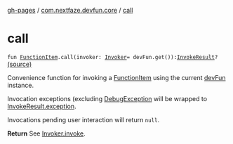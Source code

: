 [gh-pages](../index.md) / [com.nextfaze.devfun.core](index.md) / [call](./call.md)

# call

`fun `[`FunctionItem`](-function-item/index.md)`.call(invoker: `[`Invoker`](../com.nextfaze.devfun.invoke/-invoker/index.md)` = devFun.get()): `[`InvokeResult`](-invoke-result/index.md)`?` [(source)](https://github.com/NextFaze/dev-fun/tree/master/devfun/src/main/java/com/nextfaze/devfun/core/Extensions.kt#L14)

Convenience function for invoking a [FunctionItem](-function-item/index.md) using the current [devFun](dev-fun.md) instance.

Invocation exceptions (excluding [DebugException](-debug-exception/index.md) will be wrapped to [InvokeResult.exception](-invoke-result/exception.md).

Invocations pending user interaction will return `null`.

**Return**
See [Invoker.invoke](../com.nextfaze.devfun.invoke/-invoker/invoke.md).

